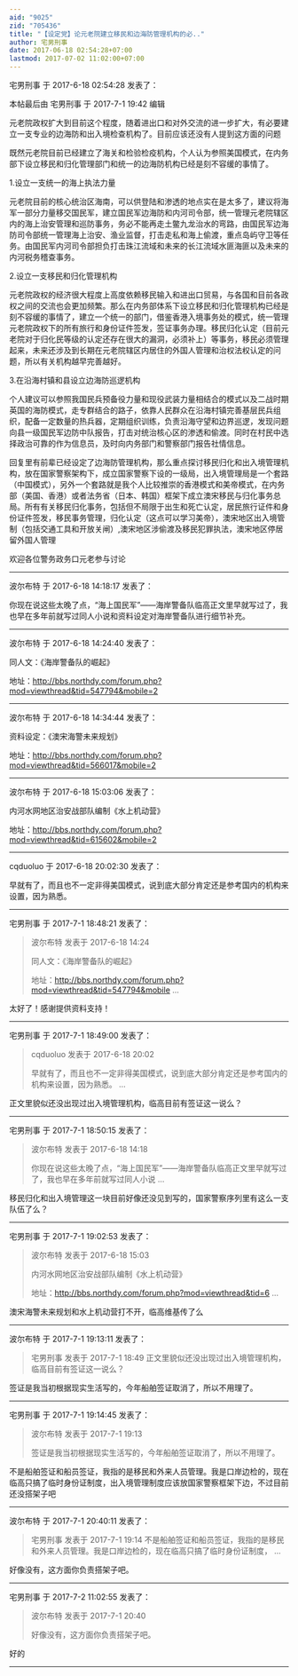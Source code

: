 ```yaml
---
aid: "9025"
zid: "705436"
title: "【设定党】论元老院建立移民和边海防管理机构的必.."
author: 宅男刑事
date: 2017-06-18 02:54:28+07:00
lastmod: 2017-07-02 11:02:00+07:00
---
```


宅男刑事 于 2017-6-18 02:54:28 发表了：

本帖最后由 宅男刑事 于 2017-7-1 19:42 编辑

元老院政权扩大到目前这个程度，随着进出口和对外交流的进一步扩大，有必要建立一支专业的边海防和出入境检查机构了。目前应该还没有人提到这方面的问题

既然元老院目前已经建立了海关和检验检疫机构，个人认为参照美国模式，在内务部下设立移民和归化管理部门和统一的边海防机构已经是刻不容缓的事情了。

1.设立一支统一的海上执法力量

元老院目前的核心统治区海南，可以供登陆和渗透的地点实在是太多了，建议将海军一部分力量移交国民军，建立国民军边海防和内河司令部，统一管理元老院辖区内的海上治安管理和巡防事务，务必不能再走土鳖九龙治水的弯路，由国民军边海防司令部统一管理海上治安、渔业监督，打击走私和海上偷渡，重点岛屿守卫等任务。由国民军内河司令部担负打击珠江流域和未来的长江流域水匪海匪以及未来的内河税务稽查事务。

2.设立一支移民和归化管理机构

元老院政权的经济很大程度上高度依赖移民输入和进出口贸易，与各国和目前各政权之间的交流也会更加频繁。那么在内务部体系下设立移民和归化管理机构已经是刻不容缓的事情了，建立一个统一的部门，借鉴香港入境事务处的模式，统一管理元老院政权下的所有旅行和身份证件签发，签证事务办理。移民归化认定（目前元老院对于归化民等级的认定还存在很大的漏洞，必须补上）等事务，移民必须管理起来，未来还涉及到长期在元老院辖区内居住的外国人管理和治权法权认定的问题，所以有关机构越早完善越好。

3.在沿海村镇和县设立边海防巡逻机构

个人建议可以参照我国民兵预备役力量和现役武装力量相结合的模式以及二战时期英国的海防模式，走专群结合的路子，依靠人民群众在沿海村镇完善基层民兵组织，配备一定数量的热兵器，定期组织训练，负责沿海守望和边界巡逻，发现问题向县一级国民军边防中队报告，打击对统治核心区的渗透和偷渡。同时在村民中选择政治可靠的作为信息员，及时向内务部门和警察部门报告社情信息。

回复里有前辈已经设定了边海防管理机构，那么重点探讨移民归化和出入境管理机构，放在国家警察架构下，成立国家警察下设的一级局，出入境管理局是一个套路（中国模式），另外一个套路就是我个人比较推崇的香港模式和美帝模式，在内务部（美国、香港）或者法务省（日本、韩国）框架下成立澳宋移民与归化事务总局。所有有关移民归化事务，包括但不局限于出生和死亡认定，居民旅行证件和身份证件签发，移民事务管理，归化认定（这点可以学习美帝），澳宋地区出入境管制（包括交通工具和开放关闸）,澳宋地区涉偷渡及移民犯罪执法，澳宋地区停居留外国人管理

欢迎各位警务政务口元老参与讨论

---

波尔布特 于 2017-6-18 14:18:17 发表了：

你现在说这些太晚了点，“海上国民军”——海岸警备队临高正文里早就写过了，我也早在多年前就写过同人小说和资料设定对海岸警备队进行细节补充。

---

波尔布特 于 2017-6-18 14:24:40 发表了：

同人文：《海岸警备队的崛起》

地址：http://bbs.northdy.com/forum.php?mod=viewthread&tid=547794&mobile=2

---

波尔布特 于 2017-6-18 14:34:44 发表了：

资料设定：《澳宋海警未来规划》

地址：http://bbs.northdy.com/forum.php?mod=viewthread&tid=566017&mobile=2

---

波尔布特 于 2017-6-18 15:03:06 发表了：

内河水网地区治安战部队编制《水上机动营》

地址：http://bbs.northdy.com/forum.php?mod=viewthread&tid=615602&mobile=2

---

cqduoluo 于 2017-6-18 20:02:30 发表了：

早就有了，而且也不一定非得美国模式，说到底大部分肯定还是参考国内的机构来设置，因为熟悉。

---

宅男刑事 于 2017-7-1 18:48:21 发表了：

> 波尔布特 发表于 2017-6-18 14:24
>
> 同人文：《海岸警备队的崛起》
>
> 地址：http://bbs.northdy.com/forum.php?mod=viewthread&tid=547794&mobile ...

太好了！感谢提供资料支持！

---

宅男刑事 于 2017-7-1 18:49:00 发表了：

> cqduoluo 发表于 2017-6-18 20:02
>
> 早就有了，而且也不一定非得美国模式，说到底大部分肯定还是参考国内的机构来设置，因为熟悉。 ...

正文里貌似还没出现过出入境管理机构，临高目前有签证这一说么？

---

宅男刑事 于 2017-7-1 18:50:15 发表了：

> 波尔布特 发表于 2017-6-18 14:18
>
> 你现在说这些太晚了点，“海上国民军”——海岸警备队临高正文里早就写过了，我也早在多年前就写过同人小说 ...

移民归化和出入境管理这一块目前好像还没见到写的，国家警察序列里有这么一支队伍了么？

---

宅男刑事 于 2017-7-1 19:02:53 发表了：

> 波尔布特 发表于 2017-6-18 15:03
>
> 内河水网地区治安战部队编制《水上机动营》
>
> 地址：http://bbs.northdy.com/forum.php?mod=viewthread&tid=6 ...

澳宋海警未来规划和水上机动营打不开，临高维基传了么

---

波尔布特 于 2017-7-1 19:13:11 发表了：

> 宅男刑事 发表于 2017-7-1 18:49 正文里貌似还没出现过出入境管理机构，临高目前有签证这一说么？

签证是我当初根据现实生活写的，今年船舶签证取消了，所以不用理了。

---

宅男刑事 于 2017-7-1 19:14:45 发表了：

> 波尔布特 发表于 2017-7-1 19:13
>
> 签证是我当初根据现实生活写的，今年船舶签证取消了，所以不用理了。

不是船舶签证和船员签证，我指的是移民和外来人员管理。我是口岸边检的，现在临高只搞了临时身份证制度，出入境管理制度应该放国家警察框架下边，不过目前还没搭架子吧

---

波尔布特 于 2017-7-1 20:40:11 发表了：

> 宅男刑事 发表于 2017-7-1 19:14 不是船舶签证和船员签证，我指的是移民和外来人员管理。我是口岸边检的，现在临高只搞了临时身份证制度， ...

好像没有，这方面你负责搭架子吧。

---

宅男刑事 于 2017-7-2 11:02:55 发表了：

> 波尔布特 发表于 2017-7-1 20:40
>
> 好像没有，这方面你负责搭架子吧。

好的

---
